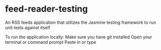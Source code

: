 # feed-reader-testing
An RSS feeds application that utilizes the Jasmine testing framework to run unit tests against itself

To run the application locally:
Make sure you have git installed
Open your terminal or command prompt
Paste in or type 

